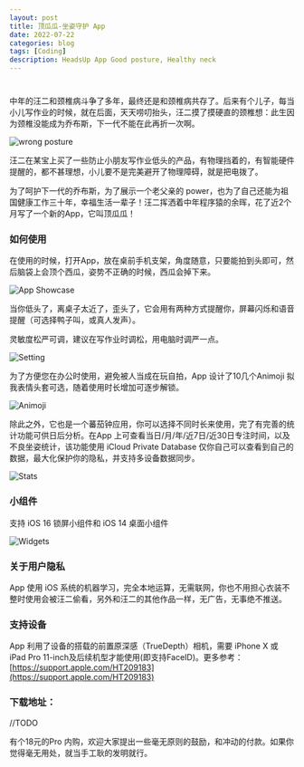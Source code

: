 ```yaml
---
layout: post
title: 顶瓜瓜-坐姿守护 App
date: 2022-07-22
categories: blog
tags: [Coding]
description: HeadsUp App Good posture, Healthy neck 
---
```


# 

中年的汪二和颈椎病斗争了多年，最终还是和颈椎病共存了。后来有个儿子，每当小儿写作业的时候，就在后面，天天唠叨抬头，汪二摸了摸硬直的颈椎想：此生因为颈椎没能成为乔布斯，下一代不能在此再折一次啊。

![wrong posture](/img/post/0720/child_desk.jpeg)

汪二在某宝上买了一些防止小朋友写作业低头的产品，有物理挡着的，有智能硬件提醒的，都不甚理想，小儿要不是完美避开了物理障碍，就是把电拨了。

为了呵护下一代的乔布斯，为了展示一个老父亲的 power，也为了自己还能为祖国健康工作三十年，幸福生活一辈子！汪二挥洒着中年程序猿的余晖，花了近2个月写了一个新的App，它叫顶瓜瓜！

### 如何使用

在使用的时候，打开App，放在桌前手机支架，角度随意，只要能拍到头即可，然后脑袋上会顶个西瓜，姿势不正确的时候，西瓜会掉下来。

![App Showcase](/img/post/0720/headsup.gif)

当你低头了，离桌子太近了，歪头了，它会用有两种方式提醒你，屏幕闪烁和语音提醒（可选择鸭子叫，或真人发声）。

灵敏度松严可调，建议在写作业时调松，用电脑时调严一点。

![Setting](/img/post/0720/setting1.jpg)

为了方便您在办公时使用，避免被人当成在玩自拍，App 设计了10几个Animoji 拟我表情头套可选，随着使用时长增加可逐步解锁。

![Animoji](/img/post/0720/animoji.jpg)

除此之外，它也是一个蕃茄钟应用，你可以选择不同时长来使用，完了有完善的统计功能可供日后分析。在App 上可查看当日/月/年/近7日/近30日专注时间，以及不良坐姿统计，该功能使用 iCloud Private Database 仅你自己可以查看到自己的数据，最大化保护你的隐私，并支持多设备数据同步。

![Stats](/img/post/0720/stats.jpg)

### 小组件

支持 iOS 16 锁屏小组件和 iOS 14 桌面小组件

![Widgets](/img/post/0720/widgets.jpg)

### 关于用户隐私

App 使用 iOS 系统的机器学习，完全本地运算，无需联网，你也不用担心衣装不整时使用会被汪二偷看，另外和汪二的其他作品一样，无广告，无事绝不推送。

### 支持设备

App 利用了设备的搭载的前置原深感（TrueDepth）相机，需要 iPhone X 或 iPad Pro 11-inch及后续机型才能使用(即支持FaceID)。更多参考：[https://support.apple.com/HT209183](https://support.apple.com/HT209183)

### 下载地址：

//TODO

 有个18元的Pro 内购，欢迎大家提出一些毫无原则的鼓励，和冲动的付款。如果你觉得毫无用处，就当手工耿的发明就行。